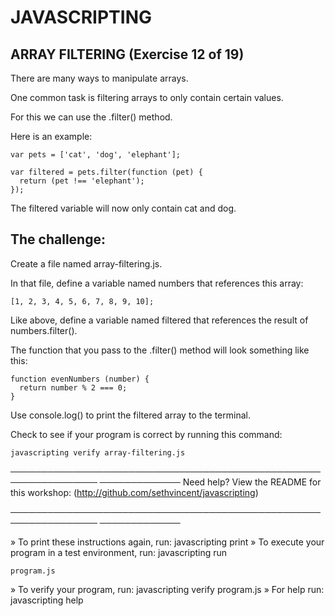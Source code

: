 # JAVASCRIPTING

## ARRAY FILTERING (Exercise 12 of 19)

 There are many ways to manipulate arrays.

 One common task is filtering arrays to only contain certain values.

 For this we can use the .filter() method.

 Here is an example:

    var pets = ['cat', 'dog', 'elephant'];

    var filtered = pets.filter(function (pet) {
      return (pet !== 'elephant');
    });

 The filtered variable will now only contain cat and dog.

## The challenge:

 Create a file named array-filtering.js.

 In that file, define a variable named numbers that references this array:

    [1, 2, 3, 4, 5, 6, 7, 8, 9, 10];

 Like above, define a variable named filtered that references the result of
 numbers.filter().

 The function that you pass to the .filter() method will look something
 like this:

    function evenNumbers (number) {
      return number % 2 === 0;
    }

 Use console.log() to print the filtered array to the terminal.

 Check to see if your program is correct by running this command:

    javascripting verify array-filtering.js

────────────────────────────────────────────────────────────────
─────────────
 Need help? View the README for this workshop:
 (http://github.com/sethvincent/javascripting)

────────────────────────────────────────────────────────────────
─────────────

  » To print these instructions again, run: javascripting print
  » To execute your program in a test environment, run: javascripting run

    program.js
  » To verify your program, run: javascripting verify program.js
  » For help run: javascripting help

